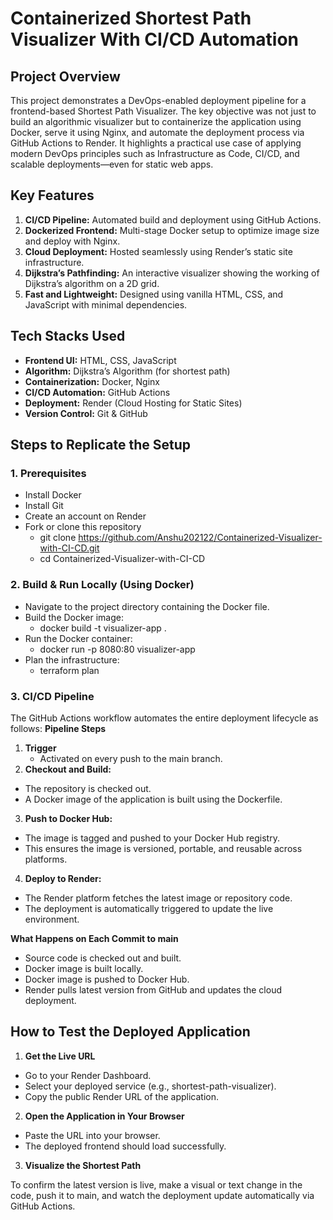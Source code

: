 # Containerized Shortest Path Visualizer With CI/CD Automation

## Project Overview
This project demonstrates a DevOps-enabled deployment pipeline for a frontend-based Shortest Path Visualizer. The key objective was not just to build an algorithmic visualizer but to containerize the application using Docker, serve it using Nginx, and automate the deployment process via GitHub Actions to Render. It highlights a practical use case of applying modern DevOps principles such as Infrastructure as Code, CI/CD, and scalable deployments—even for static web apps.


## Key Features
1. **CI/CD Pipeline:** Automated build and deployment using GitHub Actions.
2. **Dockerized Frontend:** Multi-stage Docker setup to optimize image size and deploy with Nginx.
3. **Cloud Deployment:** Hosted seamlessly using Render’s static site infrastructure.
4. **Dijkstra’s Pathfinding:** An interactive visualizer showing the working of Dijkstra’s algorithm on a 2D grid.
5. **Fast and Lightweight:** Designed using vanilla HTML, CSS, and JavaScript with minimal dependencies.


## Tech Stacks Used
* **Frontend UI:** HTML, CSS, JavaScript
* **Algorithm:** Dijkstra’s Algorithm (for shortest path)
* **Containerization:** Docker, Nginx
* **CI/CD Automation:** GitHub Actions
* **Deployment:** Render (Cloud Hosting for Static Sites)
* **Version Control:** Git & GitHub


## Steps to Replicate the Setup

### 1. Prerequisites

* Install Docker
* Install Git
* Create an account on Render
* Fork or clone this repository
  - git clone https://github.com/Anshu202122/Containerized-Visualizer-with-CI-CD.git
  - cd Containerized-Visualizer-with-CI-CD

### 2. Build & Run Locally (Using Docker)

* Navigate to the project directory containing the Docker file.
* Build the Docker image:
  - docker build -t visualizer-app .
* Run the Docker container:
  - docker run -p 8080:80 visualizer-app
* Plan the infrastructure:
  - terraform plan

 ### 3. CI/CD Pipeline

The GitHub Actions workflow automates the entire deployment lifecycle as follows:
**Pipeline Steps**
1. **Trigger**
   - Activated on every push to the main branch.
2. **Checkout and Build:**
  - The repository is checked out.
  - A Docker image of the application is built using the Dockerfile.
3. **Push to Docker Hub:**
  - The image is tagged and pushed to your Docker Hub registry.
  - This ensures the image is versioned, portable, and reusable across platforms.
4. **Deploy to Render:**
  - The Render platform fetches the latest image or repository code.
  - The deployment is automatically triggered to update the live environment.

**What Happens on Each Commit to main**
* Source code is checked out and built.
* Docker image is built locally.
* Docker image is pushed to Docker Hub.
* Render pulls latest version from GitHub and updates the cloud deployment.


## How to Test the Deployed Application

1. **Get the Live URL**
  - Go to your Render Dashboard.
  - Select your deployed service (e.g., shortest-path-visualizer).
  - Copy the public Render URL of the application.
2. **Open the Application in Your Browser**
  - Paste the URL into your browser.
  - The deployed frontend should load successfully.
3. **Visualize the Shortest Path**

To confirm the latest version is live, make a visual or text change in the code, push it to main, and watch the deployment update automatically via GitHub Actions.

